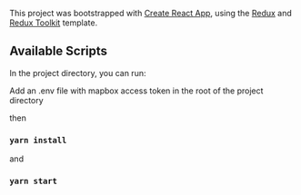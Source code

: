 This project was bootstrapped with [Create React App](https://github.com/facebook/create-react-app), using the [Redux](https://redux.js.org/) and [Redux Toolkit](https://redux-toolkit.js.org/) template.

## Available Scripts

In the project directory, you can run:

Add an .env file with mapbox access token in the root of the project directory

then 

### `yarn install`

and

### `yarn start`
